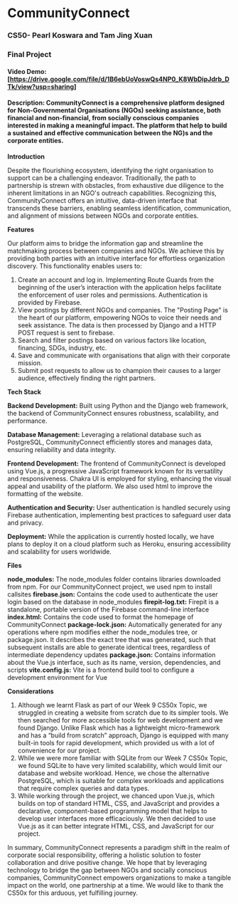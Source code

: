 # CommunityConnect
### CS50- Pearl Koswara and Tam Jing Xuan
### Final Project


#### Video Demo:  [https://drive.google.com/file/d/1B6ebUoVoswQs4NP0_K8WbDipJdrb_DTk/view?usp=sharing]

#### Description: CommunityConnect is a comprehensive platform designed for Non-Governmental Organisations (NGOs) seeking assistance, both financial and non-financial, from socially conscious companies interested in making a meaningful impact. The platform that help to build a sustained and effective communication between the NG)s and the corporate entities.

**Introduction**

Despite the flourishing ecosystem, identifying the right organisation to support can be a challenging endeavor. Traditionally, the path to partnership is strewn with obstacles, from exhaustive due diligence to the inherent limitations in an NGO's outreach capabilities. Recognizing this, CommunityConnect offers an intuitive, data-driven interface that transcends these barriers, enabling seamless identification, communication, and alignment of missions between NGOs and corporate entities.

**Features**

Our platform aims to bridge the information gap and streamline the matchmaking process between companies and NGOs. We achieve this by providing both parties with an intuitive interface for effortless organization discovery. This functionality enables users to:

1. Create an account and log in. Implementing Route Guards from the beginning of the user’s interaction with the application helps facilitate the enforcement of user roles and permissions. Authentication is provided by Firebase.
2. View postings by different NGOs and companies. The "Posting Page" is the heart of our platform, empowering NGOs to voice their needs and seek assistance. The data is then processed by Django and a HTTP POST request is sent to firebase.
3. Search and filter postings based on various factors like location, financing, SDGs, industry, etc.
4. Save and communicate with organisations that align with their corporate mission.
5. Submit post requests to allow us to champion their causes to a larger audience, effectively finding the right partners.

**Tech Stack**

**Backend Development:** Built using Python and the Django web framework, the backend of CommunityConnect ensures robustness, scalability, and performance.

**Database Management:** Leveraging a relational database such as PostgreSQL, CommunityConnect efficiently stores and manages data, ensuring reliability and data integrity.

**Frontend Development:** The frontend of CommunityConnect is developed using Vue.js, a progressive JavaScript framework known for its versatility and responsiveness. Chakra UI is employed for styling, enhancing the visual appeal and usability of the platform. We also used html to improve the formatting of the website.

**Authentication and Security:** User authentication is handled securely using Firebase authentication, implementing best practices to safeguard user data and privacy.

**Deployment:** While the application is currently hosted locally, we have plans to deploy it on a cloud platform such as Heroku, ensuring accessibility and scalability for users worldwide.

**Files**

**node_modules:** The node_modules folder contains libraries downloaded from npm. For our CommunityConnect project, we used npm to install callsites
**firebase.json:** Contains the code used to authenticate the user login based on the database in node_modules
**firepit-log.txt:** Firepit is a standalone, portable version of the Firebase command-line interface
**index.html:** Contains the code used to format the homepage of CommunityConnect
**package-lock.json:** Automatically generated for any operations where npm modifies either the node_modules tree, or package.json. It describes the exact tree that was generated, such that subsequent installs are able to generate identical trees, regardless of intermediate dependency updates
**package.json:** Contains information about the Vue.js interface, such as its name, version, dependencies, and scripts
**vite.config.js:** Vite is a frontend build tool to configure a development environment for Vue

**Considerations**

1. Although we learnt Flask as part of our Week 9 CS50x Topic, we struggled in creating a website from scratch due to its simpler tools. We then searched for more accessible tools for web development and we found Django. Unlike Flask which has a lightweight micro-framework and has a “build from scratch” approach, Django is equipped with many built-in tools for rapid development, which provided us with a lot of convenience for our project.
2. While we were more familiar with SQLite from our Week 7 CS50x Topic, we found SQLite to have very limited scalability, which would limit our database and website workload. Hence, we chose the alternative PostgreSQL, which is suitable for complex workloads and applications that require complex queries and data types. 
3. While working through the project, we chanced upon Vue.js, which builds on top of standard HTML, CSS, and JavaScript and provides a declarative, component-based programming model that helps to develop user interfaces more efficaciously. We then decided to use Vue.js as it can better integrate HTML, CSS, and JavaScript for our project.

In summary, CommunityConnect represents a paradigm shift in the realm of corporate social responsibility, offering a holistic solution to foster collaboration and drive positive change. We hope that by leveraging technology to bridge the gap between NGOs and socially conscious companies, CommunityConnect empowers organizations to make a tangible impact on the world, one partnership at a time. We would like to thank the CS50x for this arduous, yet fulfilling journey. 


